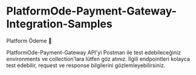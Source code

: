 # PlatformOde-Payment-Gateway-Integration-Samples

Platform Ödeme 👋

PlatformOde-Payment-Gateway API'yi Postman ile test edebileceğiniz environments ve collection'lara lütfen göz atınız. İlgili endpointleri kolayca test edebilir, request ve response bilgilerini gözlemleyebilirsiniz.
